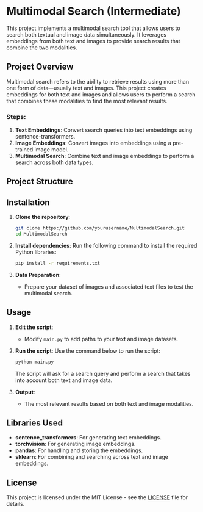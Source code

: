 # Multimodal Search (Intermediate)

This project implements a multimodal search tool that allows users to search both textual and image data simultaneously. It leverages embeddings from both text and images to provide search results that combine the two modalities.

## Project Overview
Multimodal search refers to the ability to retrieve results using more than one form of data—usually text and images. This project creates embeddings for both text and images and allows users to perform a search that combines these modalities to find the most relevant results.

### Steps:
1. **Text Embeddings**: Convert search queries into text embeddings using sentence-transformers.
2. **Image Embeddings**: Convert images into embeddings using a pre-trained image model.
3. **Multimodal Search**: Combine text and image embeddings to perform a search across both data types.

## Project Structure


## Installation

1. **Clone the repository**:
    ```bash
    git clone https://github.com/yourusername/MultimodalSearch.git
    cd MultimodalSearch
    ```

2. **Install dependencies**:
    Run the following command to install the required Python libraries:
    ```bash
    pip install -r requirements.txt
    ```

3. **Data Preparation**:
    - Prepare your dataset of images and associated text files to test the multimodal search.

## Usage

1. **Edit the script**:
    - Modify `main.py` to add paths to your text and image datasets.
  
2. **Run the script**:
    Use the command below to run the script:
    ```bash
    python main.py
    ```

    The script will ask for a search query and perform a search that takes into account both text and image data.

3. **Output**:
    - The most relevant results based on both text and image modalities.

## Libraries Used
- **sentence_transformers**: For generating text embeddings.
- **torchvision**: For generating image embeddings.
- **pandas**: For handling and storing the embeddings.
- **sklearn**: For combining and searching across text and image embeddings.

## License
This project is licensed under the MIT License - see the [LICENSE](LICENSE) file for details.
